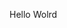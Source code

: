 Hello Wolrd











































































































































































































































































































































































































































































































































































































































































































































































































































































































































































































































































































































































